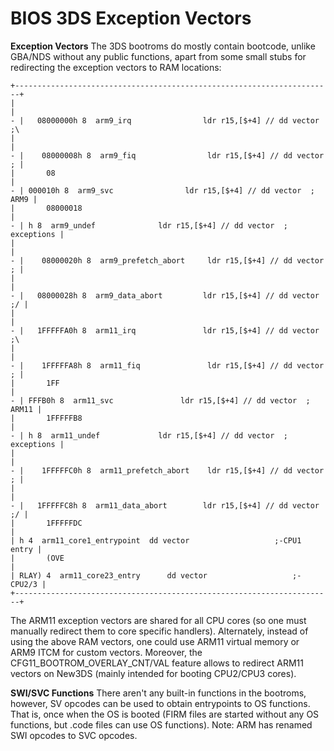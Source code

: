 # BIOS 3DS Exception Vectors


**Exception Vectors**
The 3DS bootroms do mostly contain bootcode, unlike GBA/NDS without any
public functions, apart from some small stubs for redirecting the
exception vectors to RAM locations:

```
+-----------------------------------------------------------------------+
|                                                                       |
- |   08000000h 8  arm9_irq                ldr r15,[$+4] // dd vector  ;\ 
|                                                                       |
- |    08000008h 8  arm9_fiq                ldr r15,[$+4] // dd vector  ; |
|       08                                                              |
- | 000010h 8  arm9_svc                ldr r15,[$+4] // dd vector  ; ARM9 |
|       08000018                                                        |
- | h 8  arm9_undef              ldr r15,[$+4] // dd vector  ; exceptions |
|                                                                       |
- |    08000020h 8  arm9_prefetch_abort     ldr r15,[$+4] // dd vector  ; |
|                                                                       |
- |   08000028h 8  arm9_data_abort         ldr r15,[$+4] // dd vector  ;/ |
|                                                                       |
- |   1FFFFFA0h 8  arm11_irq               ldr r15,[$+4] // dd vector  ;\ 
|                                                                       |
- |    1FFFFFA8h 8  arm11_fiq               ldr r15,[$+4] // dd vector  ; |
|       1FF                                                             |
- | FFFB0h 8  arm11_svc               ldr r15,[$+4] // dd vector  ; ARM11 |
|       1FFFFFB8                                                        |
- | h 8  arm11_undef             ldr r15,[$+4] // dd vector  ; exceptions |
|                                                                       |
- |    1FFFFFC0h 8  arm11_prefetch_abort    ldr r15,[$+4] // dd vector  ; |
|                                                                       |
- |   1FFFFFC8h 8  arm11_data_abort        ldr r15,[$+4] // dd vector  ;/ |
|       1FFFFFDC                                                        |
| h 4  arm11_core1_entrypoint  dd vector                   ;-CPU1 entry |
|       (OVE                                                            |
| RLAY) 4  arm11_core23_entry      dd vector                   ;-CPU2/3 |
+-----------------------------------------------------------------------+
```

The ARM11 exception vectors are shared for all CPU cores (so one must
manually redirect them to core specific handlers).
Alternately, instead of using the above RAM vectors, one could use ARM11
virtual memory or ARM9 ITCM for custom vectors.
Moreover, the CFG11_BOOTROM_OVERLAY_CNT/VAL feature allows to redirect
ARM11 vectors on New3DS (mainly intended for booting CPU2/CPU3 cores).

**SWI/SVC Functions**
There aren\'t any built-in functions in the bootroms, however, SV
opcodes can be used to obtain entrypoints to OS functions. That is, once
when the OS is booted (FIRM files are started without any OS functions,
but .code files can use OS functions).
Note: ARM has renamed SWI opcodes to SVC opcodes.



